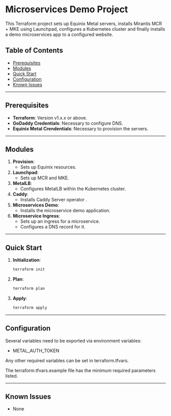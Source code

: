 # Microservices Demo Project

This Terraform project sets up Equinix Metal servers, installs Mirantis MCR + MKE using Launchpad, configures a Kubernetes cluster and finally installs a demo microservices app to a configured website.

## Table of Contents

- [Prerequisites](#prerequisites)
- [Modules](#modules)
- [Quick Start](#quick-start)
- [Configuration](#configuration)
- [Known Issues](#known-issues)

---

## Prerequisites

- **Terraform**: Version v1.x.x or above.
- **GoDaddy Credentials**: Necessary to configure DNS.
- **Equinix Metal Crendentials**: Necessary to provision the servers.

---

## Modules

1. **Provision**:
   - Sets up Equinix resources.
2. **Launchpad**: 
   - Sets up MCR and MKE.
3. **MetalLB**: 
   - Configures MetalLB within the Kubernetes cluster.
4. **Caddy**:
   - Installs Caddy Server operator .
5. **Microservices Demo**:
   - Installs the microservice demo application.
6. **Microservice Ingress**: 
   - Sets up an ingress for a microservice.
   - Configures a DNS record for it.

---

## Quick Start

1. **Initialization**:
   ```bash
   terraform init
   ```
2. **Plan**:
   ```bash 
   terraform plan
   ```
3. **Apply**:
   ```bash   
   terraform apply
   ```

---

## Configuration

Several variables need to be exported via environment variables:

  * METAL_AUTH_TOKEN

Any other required variables can be set in terraform.tfvars.

The terraform.tfvars.example file has the minimum required parameters listed.  

---

## Known Issues

- None
